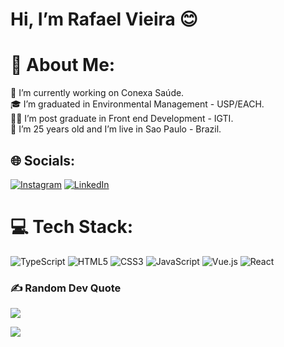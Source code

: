# Hi, I’m Rafael Vieira 😊

# 💫 About Me:
💼 I’m currently working on Conexa Saúde.<br>🎓 I’m graduated in Environmental Management - USP/EACH.<br>👨‍🎓  I’m post graduate in Front end Development - IGTI.<br>🔭 I’m 25 years old and I’m live in Sao Paulo - Brazil.


## 🌐 Socials:
[![Instagram](https://img.shields.io/badge/Instagram-%23E4405F.svg?logo=Instagram&logoColor=white)](https://instagram.com/raffavm) [![LinkedIn](https://img.shields.io/badge/LinkedIn-%230077B5.svg?logo=linkedin&logoColor=white)](https://linkedin.com/in/rafael-vm) 

# 💻 Tech Stack:
![TypeScript](https://img.shields.io/badge/typescript-%23007ACC.svg?style=flat&logo=typescript&logoColor=white) ![HTML5](https://img.shields.io/badge/html5-%23E34F26.svg?style=flat&logo=html5&logoColor=white) ![CSS3](https://img.shields.io/badge/css3-%231572B6.svg?style=flat&logo=css3&logoColor=white) ![JavaScript](https://img.shields.io/badge/javascript-%23323330.svg?style=flat&logo=javascript&logoColor=%23F7DF1E) ![Vue.js](https://img.shields.io/badge/vuejs-%2335495e.svg?style=flat&logo=vuedotjs&logoColor=%234FC08D) ![React](https://img.shields.io/badge/react-%2320232a.svg?style=flat&logo=react&logoColor=%2361DAFB)

### ✍️ Random Dev Quote
![](https://quotes-github-readme.vercel.app/api?type=horizontal&theme=radical)

[![](https://visitcount.itsvg.in/api?id=rafaelvm&icon=2&color=0)](https://visitcount.itsvg.in)
